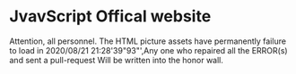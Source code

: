 # JvavScript Offical website
Attention, all personnel. The HTML picture assets have permanently failure to load in 2020/08/21 21:28'39"93"',Any one who repaired all the ERROR(s) and sent a pull-request Will be written into the honor wall.
